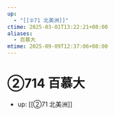 ```yaml
---
up:
  - "[[②71 北美洲]]"
ctime: 2025-03-01T13:22:21+08:00
aliases:
  - 百慕大
mtime: 2025-09-09T12:37:06+08:00
---
```


# ②714 百慕大

- up: [[②71 北美洲]]
